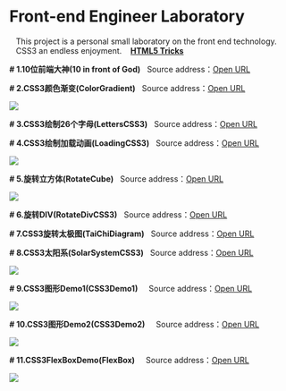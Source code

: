 # Front-end Engineer Laboratory
&nbsp;&nbsp; This project is a personal small laboratory on the front end technology.     
&nbsp;&nbsp; CSS3 an endless enjoyment. &nbsp;&nbsp; <strong><a href="http://www.html5tricks.com/" >HTML5 Tricks</a></strong>


**# 1.10位前端大神(10 in front of God)**  &nbsp;&nbsp;Source address：<a href="https://github.com/wuping5719/Front-end-Laboratory/blob/master/FrontGod.md" >Open URL</a> 

**# 2.CSS3颜色渐变(ColorGradient)**  &nbsp;&nbsp;Source address：<a href="https://github.com/wuping5719/Front-end-Laboratory/blob/master/ColorGradient.html" >Open URL</a> 
<p><img src="http://img.blog.csdn.net/20160423151637558?watermark/2/text/aHR0cDovL2Jsb2cuY3Nkbi5uZXQv/font/5a6L5L2T/fontsize/400/fill/I0JBQkFCMA==/dissolve/70/gravity/SouthEast" /></p>
  
**# 3.CSS3绘制26个字母(LettersCSS3)**  &nbsp;&nbsp;Source address：<a href="https://github.com/wuping5719/Front-end-Laboratory/blob/master/LettersCSS3.html" >Open URL</a> 
  
**# 4.CSS3绘制加载动画(LoadingCSS3)**  &nbsp;&nbsp;Source address：<a href="https://github.com/wuping5719/Front-end-Laboratory/blob/master/LoadingCSS3.html" >Open URL</a> 
<p><img src="http://img.blog.csdn.net/20160420225648087?watermark/2/text/aHR0cDovL2Jsb2cuY3Nkbi5uZXQv/font/5a6L5L2T/fontsize/400/fill/I0JBQkFCMA==/dissolve/70/gravity/SouthEast" /></p>

**# 5.旋转立方体(RotateCube)**  &nbsp;&nbsp;Source address：<a href="https://github.com/wuping5719/Front-end-Laboratory/blob/master/RotateCube.html" >Open URL</a> 
<p><img src="http://img.blog.csdn.net/20160422145627138?watermark/2/text/aHR0cDovL2Jsb2cuY3Nkbi5uZXQv/font/5a6L5L2T/fontsize/400/fill/I0JBQkFCMA==/dissolve/70/gravity/SouthEast" /></p>
  
**# 6.旋转DIV(RotateDivCSS3)**  &nbsp;&nbsp;Source address：<a href="https://github.com/wuping5719/Front-end-Laboratory/blob/master/RotateDivCSS3.html" >Open URL</a> 

**# 7.CSS3旋转太极图(TaiChiDiagram)**  &nbsp;&nbsp;Source address：<a href="https://github.com/wuping5719/Front-end-Laboratory/blob/master/TaiChiDiagram.html" >Open URL</a> 
  
**# 8.CSS3太阳系(SolarSystemCSS3)**  &nbsp;&nbsp;Source address：<a href="https://github.com/wuping5719/Front-end-Laboratory/blob/master/SolarSystemCSS3.html" >Open URL</a> 
<p><img src="http://images.cnblogs.com/cnblogs_com/wp5719/831982/o_11.png"/></p>

**# 9.CSS3图形Demo1(CSS3Demo1)**   &nbsp;&nbsp;Source address：<a href="https://github.com/wuping5719/Front-end-Laboratory/blob/master/CSS3Demo1.html" >Open URL</a> 
<p><img src="http://images.cnblogs.com/cnblogs_com/wp5719/831982/o_12.png"/></p>

**# 10.CSS3图形Demo2(CSS3Demo2)**   &nbsp;&nbsp;Source address：<a href="https://github.com/wuping5719/Front-end-Laboratory/blob/master/CSS3/CSS3Demo2.html" >Open URL</a> 
<p><img src="http://images.cnblogs.com/cnblogs_com/wp5719/831982/o_1.png"/></p>

**# 11.CSS3FlexBoxDemo(FlexBox)**   &nbsp;&nbsp;Source address：<a href="https://github.com/wuping5719/Front-end-Laboratory/blob/master/CSS3/FlexboxLayout.html" >Open URL</a> 
<p><img src="http://images.cnblogs.com/cnblogs_com/wp5719/831982/o_flexlayout.png"/></p>
